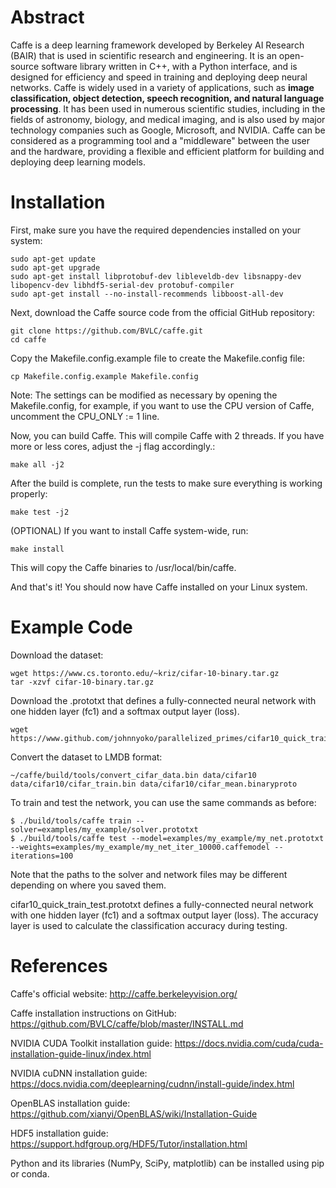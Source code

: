 # Abstract
Caffe is a deep learning framework developed by Berkeley AI Research (BAIR) that is used in scientific research and engineering. It is an open-source software library written in C++, with a Python interface, and is designed for efficiency and speed in training and deploying deep neural networks. Caffe is widely used in a variety of applications, such as **image classification, object detection, speech recognition, and natural language processing**. It has been used in numerous scientific studies, including in the fields of astronomy, biology, and medical imaging, and is also used by major technology companies such as Google, Microsoft, and NVIDIA. Caffe can be considered as a programming tool and a "middleware" between the user and the hardware, providing a flexible and efficient platform for building and deploying deep learning models.

# Installation
First, make sure you have the required dependencies installed on your system:

    sudo apt-get update
    sudo apt-get upgrade
    sudo apt-get install libprotobuf-dev libleveldb-dev libsnappy-dev libopencv-dev libhdf5-serial-dev protobuf-compiler
    sudo apt-get install --no-install-recommends libboost-all-dev
Next, download the Caffe source code from the official GitHub repository:

    git clone https://github.com/BVLC/caffe.git
    cd caffe
Copy the Makefile.config.example file to create the Makefile.config file:

    cp Makefile.config.example Makefile.config

Note: The settings can be modified as necessary by opening the Makefile.config, for example, if you want to use the CPU version of Caffe, uncomment the CPU_ONLY := 1 line.

Now, you can build Caffe. This will compile Caffe with 2 threads. If you have more or less cores, adjust the -j flag accordingly.:

    make all -j2

After the build is complete, run the tests to make sure everything is working properly:

    make test -j2

(OPTIONAL) If you want to install Caffe system-wide, run:

    make install 

This will copy the Caffe binaries to /usr/local/bin/caffe.

And that's it! You should now have Caffe installed on your Linux system.

# Example Code
Download the dataset:

    wget https://www.cs.toronto.edu/~kriz/cifar-10-binary.tar.gz
    tar -xzvf cifar-10-binary.tar.gz
Download the .prototxt that defines a fully-connected neural network with one hidden layer (fc1) and a softmax output layer (loss).

    wget https://www.github.com/johnnyoko/parallelized_primes/cifar10_quick_train_test.prototxt

Convert the dataset to LMDB format:

    ~/caffe/build/tools/convert_cifar_data.bin data/cifar10 data/cifar10/cifar_train.bin data/cifar10/cifar_mean.binaryproto
    
To train and test the network, you can use the same commands as before:

    $ ./build/tools/caffe train --solver=examples/my_example/solver.prototxt
    $ ./build/tools/caffe test --model=examples/my_example/my_net.prototxt --weights=examples/my_example/my_net_iter_10000.caffemodel --iterations=100
Note that the paths to the solver and network files may be different depending on where you saved them.     

cifar10_quick_train_test.prototxt defines a fully-connected neural network with one hidden layer (fc1) and a softmax output layer (loss). The accuracy layer is used to calculate the classification accuracy during testing.
       
        



# References 
Caffe's official website: http://caffe.berkeleyvision.org/

Caffe installation instructions on GitHub: https://github.com/BVLC/caffe/blob/master/INSTALL.md

NVIDIA CUDA Toolkit installation guide: https://docs.nvidia.com/cuda/cuda-installation-guide-linux/index.html

NVIDIA cuDNN installation guide: https://docs.nvidia.com/deeplearning/cudnn/install-guide/index.html

OpenBLAS installation guide: https://github.com/xianyi/OpenBLAS/wiki/Installation-Guide

HDF5 installation guide: https://support.hdfgroup.org/HDF5/Tutor/installation.html

Python and its libraries (NumPy, SciPy, matplotlib) can be installed using pip or conda.

